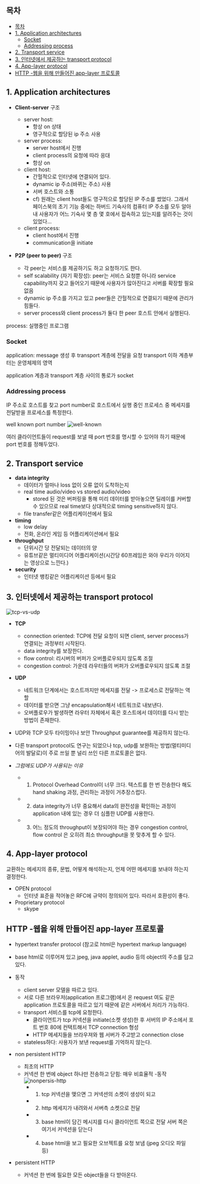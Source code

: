 ## 목차
- [목차](#목차)
- [1. Application architectures](#1-application-architectures)
  - [Socket](#socket)
  - [Addressing process](#addressing-process)
- [2. Transport service](#2-transport-service)
- [3. 인터넷에서 제공하는 transport protocol](#3-인터넷에서-제공하는-transport-protocol)
- [4. App-layer protocol](#4-app-layer-protocol)
- [HTTP -웹을 위해 만들어진 app-layer 프로토콜](#http--웹을-위해-만들어진-app-layer-프로토콜)

## 1. Application architectures

- **Client-server** 구조
  - server host:
    -  항상 on 상태
    - 영구적으로 할당된 ip 주소 사용
  - server process:
    - server host에서 진행
    - client process의 요청에 따라 응대
    - 항상 on 
  - client host:
    - 간헐적으로 인터넷에 연결되어 있다.
    - dynamic ip 주소(바뀌는 주소) 사용
    - 서버 호스트와 소통
    - cf) 원래는 client host들도 영구적으로 할당된 IP 주소를 썼었다. 그래서 페이스북의 초기 기능 중에는 하버드 기숙사의 컴퓨터 IP 주소를 모두 알아내 사용자가 어느 기숙사 몇 층 몇 호에서 접속하고 있는지를 알려주는 것이 있었다...
  - client process:
    - client host에서 진행
    - communication을 initiate

- **P2P (peer to peer)** 구조

  - 각 peer는 서비스를 제공하기도 하고 요청하기도 한다.
  - self scalability (자기 확장성): peer는 서비스 요청뿐 아니라 service capability까지 갖고 들어오기 때문에 사용자가 많아진다고 서버를 확장할 필요 없음
  - dynamic ip 주소를 가지고 있고 peer들은 간헐적으로 연결되기 때문에 관리가 힘들다.
  - server process와 client process가 둘다 한 peer 호스트 안에서 실행된다.

process: 실행중인 프로그램

### Socket

application: message 생성 후 transport 계층에 전달을 요청
transport 이하 계층부터는 운영체제의 영역

application 계층과 transport 계층 사이의 통로가 socket

### Addressing process

IP 주소로 호스트를 찾고
port number로 호스트에서 실행 중인 프로세스 중 메세지를 전달받을 프로세스를 특정한다.

well known port number
![well-known](../images/3-1-1.png)

여러 클라이언트들이 request를 보낼 때 port 번호를 명시할 수 있어야 하기 때문에 port 번호를 정해두었다.

## 2. Transport service

- **data integrity**
  - 데이터가 얼마나 loss 없이 오류 없이 도착하는지
  - real time audio/video vs stored audio/video
    - stored 된 것은 버퍼링을 통해 미리 데이터를 받아놓으면 딜레이를 커버할 수 있으므로 real time보다 상대적으로 timing sensitive하지 않다.
  - file transfer같은 어플리케이션에서 필요
- **timing**
  - low delay
  - 전화, 온라인 게임 등 어플리케이션에서 필요
- **throughput**
  - 단위시간 당 전달되는 데이터의 양
  - 유튜브같은 멀티미디어 어플리케이션(시간당 60프레임은 와야 우리가 이어지는 영상으로 느낀다.)
- **security**
  - 인터넷 뱅킹같은 어플리케이션 등에서 필요

## 3. 인터넷에서 제공하는 transport protocol
![tcp-vs-udp](../images/3-1-2.png)
- **TCP**
  - connection oriented: TCP에 전달 요청이 되면 client, server process가 연결되는 과정부터 시작된다.
  - data integrity를 보장한다.
  - flow control: 리시버의 버퍼가 오버플로우되지 않도록 조절
  - congestion control: 가운데 라우터들의 버퍼가 오버플로우되지 않도록 조절

- **UDP**
  - 네트워크 단계에서는 호스트까지만 메세지를 전달 -> 프로세스로 전달하는 역할
  - 데이터를 받으면 그냥 encapsulation해서 네트워크로 내보낸다. 
  - 오버플로우가 발생하면 라우터 자체에서 혹은 호스트에서 데이터를 다시 받는 방법이 존재한다.
- UDP와 TCP 모두 타이밍이나 보안 Throughput guarantee를 제공하지 않는다.
- 다른 transport protocol도 연구는 되었으나 tcp, udp를 보완하는 방법(멀티미디어의 발달로)이 주로 쓰일 뿐 널리 쓰인 다른 프로토콜은 없다.

- *그럼에도 UDP가 사용되는 이유*
  - 1. Protocol Overhead Control이 너무 크다. 텍스트를 한 번 전송한다 해도 hand shaking 과정, 관리하는 과정이 거추장스럽다.
  - 2. data integrity가 너무 중요해서 data의 완전성을 확인하는 과정이 application 내에 있는 경우 더 심플한 UDP를 사용한다.
  - 3. 어느 정도의 throughput이 보장되어야 하는 경우 congestion control, flow control 은 오히려 최소 throughput을 못 맞추게 할 수 있다.

## 4. App-layer protocol

 교환하는 메세지의 종류, 문법, 어떻게 해석하는지, 언제 어떤 메세지를 보내야 하는지 결정한다. 

 - OPEN protocol
   - 인터넷 표준을 적어놓은 RFC에 규약이 정의되어 있다. 따라서 호환성이 좋다.
 - Proprietary protocol
   - skype

## HTTP -웹을 위해 만들어진 app-layer 프로토콜
- hypertext transfer protocol (참고로 html은 hypertext markup language)
- base html로 이루어져 있고 jpeg, java applet, audio 등의 object의 주소를 담고 있다.

- 동작
  - client server 모델을 따르고 있다.
  - 서로 다른 브라우저(application 프로그램)에서 온 request 여도 같은 application 프로토콜을 따르고 있기 때문에 같은 서버에서 처리가 가능하다.
  - transport 서비스를 tcp에 요청한다.
    - 클라이언트가 tcp 커넥션을 initiate(소켓 생성)한 후 서버의 IP 주소에서 포트 번호 80에 컨택트해서 TCP connection 형성 
    - HTTP 메세지들을 브라우져와 웹 서버가 주고받고 connection close
  - stateless하다: 사용자가 보낸 request를 기억하지 않는다.

- non persistent HTTP
  - 최초의 HTTP
  - 커넥션 한 번에 object 하나만 전송하고 닫힘: 매우 비효율적
  -동작
  ![nonpersis-http](../images/3-1-3.JPG)
    - 1. tcp 커넥션을 맺으면 그 커넥션의 소켓이 생성이 되고 
    - 2. http 메세지가 내려와서 서버측 소켓으로 전달
    - 3. base html이 담긴 메시지를 다시 클라이언트 쪽으로 전달 서버 쪽은 여기서 커넥션을 닫는다 
    - 4. base html을 보고 필요한 오브젝트를 요청 보냄 (jpeg 오디오 파일 등)
- persistent HTTP
  - 커넥션 한 번에 필요한 모든 object들을 다 받아온다.
